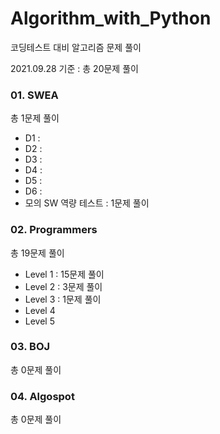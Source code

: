 # Algorithm_with_Python

코딩테스트 대비 알고리즘 문제 풀이

2021.09.28 기준 :  총 20문제 풀이



### 01. SWEA

총 1문제 풀이

- D1 :
- D2 :
- D3 :
- D4 :
- D5 :
- D6 :
- 모의 SW 역량 테스트 : 1문제 풀이



### 02. Programmers

총 19문제 풀이

- Level 1  :  15문제 풀이    
- Level 2  :  3문제 풀이    
- Level 3  :  1문제 풀이
- Level 4
- Level 5



### 03. BOJ

총 0문제 풀이



### 04. Algospot

총 0문제 풀이
